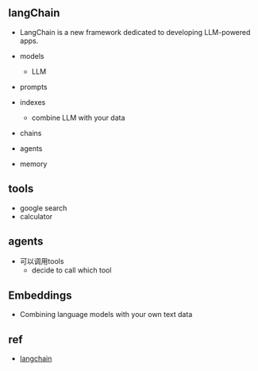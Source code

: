 ## langChain
+ LangChain is a new framework dedicated to developing LLM-powered apps. 

+ models
    + LLM
+ prompts
+ indexes
    + combine LLM with your data
+ chains
+ agents
+ memory

## tools
+ google search
+ calculator

## agents
+ 可以调用tools
    + decide to call which tool

## Embeddings
+ Combining language models with your own text data


## ref
+ [langchain](https://python.langchain.com/docs/introduction/)
